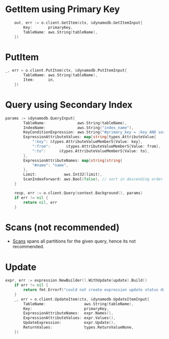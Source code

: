 # GetItem using Primary Key

````go
	out, err := o.client.GetItem(ctx, &dynamodb.GetItemInput{
		Key:       primaryKey,
		TableName: aws.String(tableName),
	})
````

# PutItem

````go
_, err = o.client.PutItem(ctx, &dynamodb.PutItemInput{
		TableName: aws.String(tableName),
		Item:      in,
	})
````

# Query using Secondary Index

````go
params := &dynamodb.QueryInput{
		TableName:              aws.String(tableName),
		IndexName:              aws.String("index_name"),
		KeyConditionExpression: aws.String("#primary_key = :key AND sort_key BETWEEN :from AND :to"),
		ExpressionAttributeValues: map[string]types.AttributeValue{
			":key": &types.AttributeValueMemberS{Value: key},
			":from":       &types.AttributeValueMemberS{Value: from},
			":to":      &types.AttributeValueMemberS{Value: to},
		},
		ExpressionAttributeNames: map[string]string{
			"#name": "name",
		},
		Limit:            aws.Int32(limit),
		ScanIndexForward: aws.Bool(false), // sort in descending order
	}

	resp, err := o.client.Query(context.Background(), params)
	if err != nil {
		return nil, err
	}
````

# Scans (not recommended)
- [Scans](https://docs.aws.amazon.com/amazondynamodb/latest/developerguide/Scan.html) spans all partitions for the given query, hence its not recommended.

# Update

````go
expr, err := expression.NewBuilder().WithUpdate(update).Build()
	if err != nil {
		return fmt.Errorf("could not create expression update status dynamo: %v", err)
	}
	_, err = o.client.UpdateItem(ctx, &dynamodb.UpdateItemInput{
		TableName:                 aws.String(tableName),
		Key:                       primaryKey,
		ExpressionAttributeNames:  expr.Names(),
		ExpressionAttributeValues: expr.Values(),
		UpdateExpression:          expr.Update(),
		ReturnValues:              types.ReturnValueNone,
	})
````